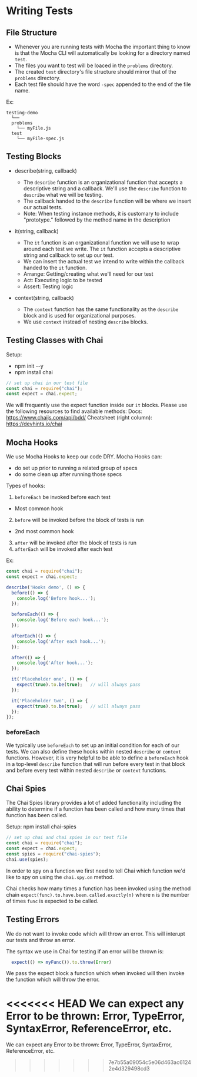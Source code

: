 # Writing Tests




## File Structure

* Whenever you are running tests with Mocha the important thing to know is that the Mocha CLI will automatically be looking for a directory named `test`.
* The files you want to test will be loaced in the `problems` directory. 
* The created `test` directory's file structure should mirror that of the `problems` directory.
* Each test file should have the word `-spec` appended to the end of the file name. 

Ex:
```
testing-demo
  └──
  problems
    └── myFile.js
  test
    └── myFile-spec.js
```




## Testing Blocks

* describe(string, callback)
  - The `describe` function is an organizational function that accepts a descriptive string and a callback. We'll use the `describe` function to `describe` what we will be testing.
  - The callback handed to the `describe` function will be where we insert our actual tests. 
  - Note: When testing instance methods, it is customary to include "prototype." followed by the method name in the description

* it(string, callback)
  - The `it` function is an organizational function we will use to wrap around each test we write. The `it` function accepts a descriptive string and callback to set up our test.
  - We can insert the actual test we intend to write within the callback handed to the `it` function.
  - Arrange: Getting/creating what we'll need for our test
  - Act: Executing logic to be tested
  - Assert: Testing logic

* context(string, callback)
  - The `context` function has the same functionality as the `describe` block and is used for organizational purposes.
  - We use `context` instead of nesting `describe` blocks.




## Testing Classes with Chai

Setup:
* npm init --y
* npm install chai

```javascript
// set up chai in our test file
const chai = require("chai");
const expect = chai.expect;
```

We will frequently use the expect function inside our `it` blocks. Please use the following resources to find available methods:
Docs: https://www.chaijs.com/api/bdd/
Cheatsheet (right column): https://devhints.io/chai





## Mocha Hooks

We use Mocha Hooks to keep our code DRY.
Mocha Hooks can: 
* do set up prior to running a related group of specs
* do some clean up after running those specs


Types of hooks:
1. `beforeEach` be invoked before each test 
  - Most common hook
2. `before` will be invoked before the block of tests is run
  - 2nd most common hook
3. `after` will be invoked after the block of tests is run
4. `afterEach` will be invoked after each test 


Ex:
```javascript
const chai = require("chai");
const expect = chai.expect;

describe('Hooks demo', () => {
  before(() => {
    console.log('Before hook...');
  });

  beforeEach(() => {
    console.log('Before each hook...');
  });

  afterEach(() => {
    console.log('After each hook...');
  });

  after(() => {
    console.log('After hook...');
  });

  it('Placeholder one', () => {
    expect(true).to.be(true);   // will always pass
  });

  it('Placeholder two', () => {
    expect(true).to.be(true);   // will always pass
  });
});
```

### beforeEach

We typically use `beforeEach` to set up an initial condition for each of our tests. 
We can also define these hooks within nested `describe` or `context` functions. However, it is very helpful to be able to define a `beforeEach` hook in a top-level `describe` function that will run before every test in that block and before every test within nested `describe` or `context` functions.




## Chai Spies

The Chai Spies library provides a lot of added functionality including the ability to determine if a function has been called and how many times that function has been called.


Setup:
npm install chai-spies
```javascript
// set up chai and chai spies in our test file
const chai = require("chai");
const expect = chai.expect;
const spies = require("chai-spies");
chai.use(spies);
```

In order to spy on a function we first need to tell Chai which function we'd like to spy on using the `chai.spy.on` method.

Chai checks how many times a function has been invoked using the method chain `expect(func).to.have.been.called.exactly(n)` where `n` is the number of times `func` is expected to be called.




## Testing Errors

We do not want to invoke code which will throw an error. This will interupt our tests and throw an error.

The syntax we use in Chai for testing if an error will be thrown is:

```javascript
  expect(() => myFunc()).to.throw(Error)
```

We pass the expect block a function which when invoked will then invoke the function which will throw the error.

<<<<<<< HEAD
We can expect any Error to be thrown: Error, TypeError, SyntaxError, ReferenceError, etc.
=======
We can expect any Error to be thrown: Error, TypeError, SyntaxError, ReferenceError, etc.
>>>>>>> 7e7b55a09054c5e06d463ac61242e4d329498cd3
